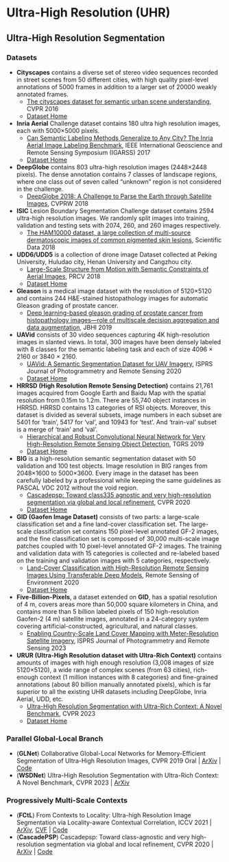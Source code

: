 # Ultra-High Resolution (UHR)

## Ultra-High Resolution Segmentation

### Datasets

* **Cityscapes** contains a diverse set of stereo video sequences recorded in street scenes from 50 different cities, with high quality pixel-level annotations of 5000 frames in addition to a larger set of 20000 weakly annotated frames.
    * [The cityscapes dataset for semantic urban scene understanding](https://arxiv.org/abs/1604.01685), CVPR 2016
    * [Dataset Home](https://www.cityscapes-dataset.com/)
* **Inria Aerial** Challenge dataset contains 180 ultra high resolution images, each with 5000×5000 pixels.
    * [Can Semantic Labeling Methods Generalize to Any City? The Inria Aerial Image Labeling Benchmark](https://ieeexplore.ieee.org/document/8127684), IEEE International Geoscience and Remote Sensing Symposium (IGARSS) 2017
    * [Dataset Home](https://project.inria.fr/aerialimagelabeling/)
* **DeepGlobe** contains 803 ultra-high resolution images (2448×2448 pixels). The dense annotation contains 7 classes of landscape regions, where one class out of seven called “unknown” region is not considered in the challenge.
    * [DeepGlobe 2018: A Challenge to Parse the Earth through Satellite Images](https://arxiv.org/abs/1805.06561), CVPRW 2018
* **ISIC** Lesion Boundary Segmentation Challenge dataset contains 2594 ultra-high resolution images. We randomly split images into training, validation and testing sets with 2074, 260, and 260 images respectively.
    * [The HAM10000 dataset, a large collection of multi-source dermatoscopic images of common pigmented skin lesions](https://arxiv.org/abs/1803.10417), Scientific Data 2018
* **UDD6/UDD5** is a collection of drone image Dataset collected at Peking University, Huludao city, Henan University and Cangzhou city.
    * [Large-Scale Structure from Motion with Semantic Constraints of Aerial Images](https://link.springer.com/chapter/10.1007/978-3-030-03398-9_30), PRCV 2018
    * [Dataset Home](https://github.com/MarcWong/UDD)
* **Gleason** is a medical image dataset with the resolution of 5120×5120 and contains 244 H\&E-stained histopathology images for automatic Gleason grading of prostate cancer.
    * [Deep learning-based gleason grading of prostate cancer from histopathology images—role of multiscale decision aggregation and data augmentation](https://ieeexplore.ieee.org/document/8853320), JBHI 2019
* **UAVid** consists of 30 video sequences capturing 4K high-resolution images in slanted views. In total, 300 images have been densely labeled with 8 classes for the semantic labeling task and each of size 4096 × 2160 or 3840 × 2160.
    * [UAVid: A Semantic Segmentation Dataset for UAV Imagery](https://arxiv.org/abs/1810.10438), ISPRS Journal of Photogrammetry and Remote Sensing 2020
    * [Dataset Home](https://uavid.nl/)
* **HRRSD (High Resolution Remote Sensing Detection)** contains 21,761 images acquired from Google Earth and Baidu Map with the spatial resolution from 0.15m to 1.2m. There are 55,740 object instances in HRRSD. HRRSD contains 13 categories of RSI objects. Moreover, this dataset is divided as several subsets, image numbers in each subset are 5401 for ‘train’, 5417 for ‘val’, and 10943 for ‘test’. And ‘train-val’ subset is a merge of ‘train’ and ‘val’.
    * [Hierarchical and Robust Convolutional Neural Network for Very High-Resolution Remote Sensing Object Detection](https://ieeexplore.ieee.org/document/8676107), TGRS 2019
    * [Dataset Home](https://github.com/CrazyStoneonRoad/TGRS-HRRSD-Dataset)
* **BIG** is a high-resolution semantic segmentation dataset with 50 validation and 100 test objects. Image resolution in BIG ranges from 2048×1600 to 5000×3600. Every image in the dataset has been carefully labeled by a professional while keeping the same guidelines as PASCAL VOC 2012 without the void region.
    * [Cascadepsp: Toward class335 agnostic and very high-resolution segmentation via global and local refinement](https://arxiv.org/abs/2005.02551), CVPR 2020
    * [Dataset Home](https://github.com/hkchengrex/CascadePSP/blob/master/docs/dataset.md)
* **GID (Gaofen Image Dataset)** consists of two parts: a large-scale classification set and a fine land-cover classification set. The large-scale classification set contains 150 pixel-level annotated GF-2 images, and the fine classification set is composed of 30,000 multi-scale image patches coupled with 10 pixel-level annotated GF-2 images. The training and validation data with 15 categories is collected and re-labeled based on the training and validation images with 5 categories, respectively.
    * [Land-Cover Classification with High-Resolution Remote Sensing Images Using Transferable Deep Models](https://arxiv.org/abs/1807.05713), Remote Sensing of Environment 2020
    * [Dataset Home](https://x-ytong.github.io/project/GID.html)
* **Five-Billion-Pixels**, a dataset extended on **GID**, has a spatial resolution of 4 m, covers areas more than 50,000 square kilometers in China, and contains more than 5 billion labeled pixels of 150 high-resolution Gaofen-2 (4 m) satellite images, annotated in a 24-category system covering artificial-constructed, agricultural, and natural classes.
    * [Enabling Country-Scale Land Cover Mapping with Meter-Resolution Satellite Imagery](https://www.sciencedirect.com/science/article/pii/S0924271622003264), ISPRS Journal of Photogrammetry and Remote Sensing 2023
* **URUR (Ultra-High Resolution dataset with Ultra-Rich Context)** contains amounts of images with high enough resolution (3,008 images of size 5120×5120), a wide range of complex scenes (from 63 cities), rich-enough context (1 million instances with 8 categories) and fine-grained annotations (about 80 billion manually annotated pixels), which is far superior to all the existing UHR datasets including DeepGlobe, Inria Aerial, UDD, etc.
    * [Ultra-High Resolution Segmentation with Ultra-Rich Context: A Novel Benchmark](https://arxiv.org/abs/2305.10899), CVPR 2023
    * [Dataset Home](https://github.com/jankyee/URUR)

### Parallel Global-Local Branch

* (**GLNet**) Collaborative Global-Local Networks for Memory-Efficient Segmentation of Ultra-High Resolution Images, CVPR 2019 Oral | [ArXiv](https://arxiv.org/abs/1905.06368) | [Code](https://github.com/VITA-Group/GLNet)
* (**WSDNet**) Ultra-High Resolution Segmentation with Ultra-Rich Context: A Novel Benchmark, CVPR 2023 | [ArXiv](https://arxiv.org/abs/2305.10899)

### Progressively Multi-Scale Contexts

* (**FCtL**) From Contexts to Locality: Ultra-high Resolution Image Segmentation via Locality-aware Contextual Correlation, ICCV 2021 | [ArXiv](https://arxiv.org/pdf/2109.02580v3), [CVF](https://openaccess.thecvf.com/content/ICCV2021/papers/Li_From_Contexts_to_Locality_Ultra-High_Resolution_Image_Segmentation_via_Locality-Aware_ICCV_2021_paper.pdf) | [Code](https://github.com/liqiokkk/FCtL)
* (**CascadePSP**) Cascadepsp: Toward class-agnostic and very high-resolution segmentation via global and local refinement, CVPR 2020 | [ArXiv](https://arxiv.org/abs/2005.02551) | [Code](https://github.com/hkchengrex/CascadePSP)
